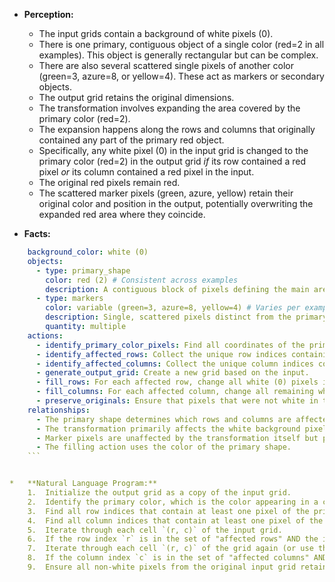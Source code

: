 *   **Perception:**
    *   The input grids contain a background of white pixels (0).
    *   There is one primary, contiguous object of a single color (red=2 in all examples). This object is generally rectangular but can be complex.
    *   There are also several scattered single pixels of another color (green=3, azure=8, or yellow=4). These act as markers or secondary objects.
    *   The output grid retains the original dimensions.
    *   The transformation involves expanding the area covered by the primary color (red=2).
    *   The expansion happens along the rows and columns that originally contained any part of the primary red object.
    *   Specifically, any white pixel (0) in the input grid is changed to the primary color (red=2) in the output grid *if* its row contained a red pixel *or* its column contained a red pixel in the input.
    *   The original red pixels remain red.
    *   The scattered marker pixels (green, azure, yellow) retain their original color and position in the output, potentially overwriting the expanded red area where they coincide.

*   **Facts:**
    
```yaml
    background_color: white (0)
    objects:
      - type: primary_shape
        color: red (2) # Consistent across examples
        description: A contiguous block of pixels defining the main area of interest.
      - type: markers
        color: variable (green=3, azure=8, yellow=4) # Varies per example
        description: Single, scattered pixels distinct from the primary shape and background.
        quantity: multiple
    actions:
      - identify_primary_color_pixels: Find all coordinates of the primary shape (red=2).
      - identify_affected_rows: Collect the unique row indices containing any primary color pixel.
      - identify_affected_columns: Collect the unique column indices containing any primary color pixel.
      - generate_output_grid: Create a new grid based on the input.
      - fill_rows: For each affected row, change all white (0) pixels in that row to the primary color (red=2).
      - fill_columns: For each affected column, change all remaining white (0) pixels in that column to the primary color (red=2).
      - preserve_originals: Ensure that pixels that were not white in the input retain their original color in the output (overwriting any red fill if necessary). This includes the original primary shape pixels and the marker pixels.
    relationships:
      - The primary shape determines which rows and columns are affected.
      - The transformation primarily affects the white background pixels.
      - Marker pixels are unaffected by the transformation itself but persist in the final output.
      - The filling action uses the color of the primary shape.
    ```


*   **Natural Language Program:**
    1.  Initialize the output grid as a copy of the input grid.
    2.  Identify the primary color, which is the color appearing in a contiguous block (red=2 in the examples).
    3.  Find all row indices that contain at least one pixel of the primary color in the input grid. Store these as the "affected rows".
    4.  Find all column indices that contain at least one pixel of the primary color in the input grid. Store these as the "affected columns".
    5.  Iterate through each cell `(r, c)` of the input grid.
    6.  If the row index `r` is in the set of "affected rows" AND the input cell `(r, c)` is white (0), change the corresponding output cell `(r, c)` to the primary color (red=2).
    7.  Iterate through each cell `(r, c)` of the grid again (or use the intermediate grid from step 6).
    8.  If the column index `c` is in the set of "affected columns" AND the cell `(r, c)` is currently white (0) (meaning it wasn't filled by the row operation), change the output cell `(r, c)` to the primary color (red=2).
    9.  Ensure all non-white pixels from the original input grid retain their original color in the final output grid (this is implicitly handled by only modifying white pixels in steps 6 & 8 if starting with a copy, but explicitly stated for clarity, especially regarding the marker pixels).